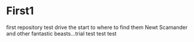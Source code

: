 # First1
first repository test drive
the start to where to find them Newt Scamander
and other fantastic beasts...trial test test test
